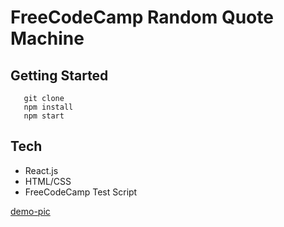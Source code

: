 # FreeCodeCamp Random Quote Machine 

## Getting Started
```
   git clone
   npm install
   npm start
```

## Tech
- React.js
- HTML/CSS
- FreeCodeCamp Test Script

[demo-pic](src/assets/fccquotemachine.png)
